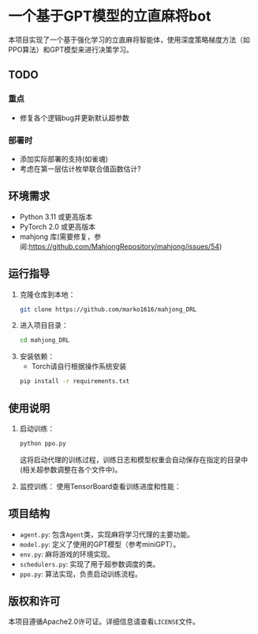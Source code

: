 # 一个基于GPT模型的立直麻将bot

本项目实现了一个基于强化学习的立直麻将智能体，使用深度策略梯度方法（如PPO算法）和GPT模型来进行决策学习。

## TODO
 ### 重点
  - 修复各个逻辑bug并更新默认超参数
 ### 部署时
  - 添加实际部署的支持(如雀魂)
  - 考虑在第一层估计枚举联合值函数估计?

## 环境需求

- Python 3.11 或更高版本
- PyTorch 2.0 或更高版本
- mahjong 库(需要修复，参阅:https://github.com/MahjongRepository/mahjong/issues/54)

## 运行指导

1. 克隆仓库到本地：
   ```bash
   git clone https://github.com/marko1616/mahjong_DRL
   ```
2. 进入项目目录：
   ```bash
   cd mahjong_DRL
   ```
3. 安装依赖：
   - Torch请自行根据操作系统安装
   ```bash
   pip install -r requirements.txt
   ```

## 使用说明

1. 启动训练：
   ```bash
   python ppo.py
   ```
   这将启动代理的训练过程，训练日志和模型权重会自动保存在指定的目录中(相关超参数调整在各个文件中)。

2. 监控训练：
   使用TensorBoard查看训练进度和性能：

## 项目结构

- `agent.py`: 包含`Agent`类，实现麻将学习代理的主要功能。
- `model.py`: 定义了使用的GPT模型（参考miniGPT）。
- `env.py`: 麻将游戏的环境实现。
- `schedulers.py`: 实现了用于超参数调度的类。
- `ppo.py`: 算法实现，负责启动训练流程。

## 版权和许可

本项目遵循Apache2.0许可证。详细信息请查看`LICENSE`文件。